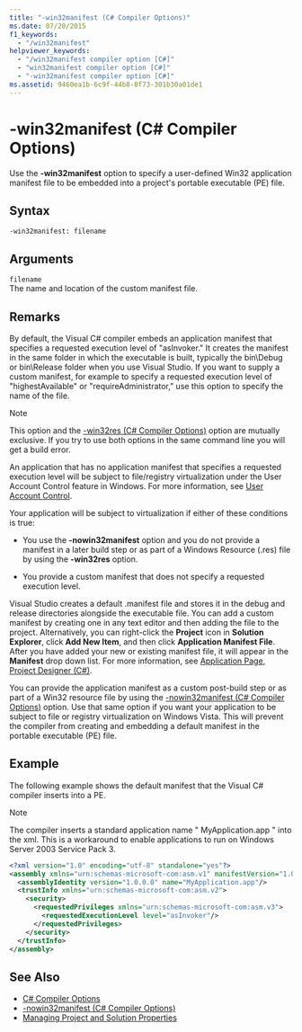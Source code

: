 ```yaml
---
title: "-win32manifest (C# Compiler Options)"
ms.date: 07/20/2015
f1_keywords: 
  - "/win32manifest"
helpviewer_keywords: 
  - "/win32manifest compiler option [C#]"
  - "win32manifest compiler option [C#]"
  - "-win32manifest compiler option [C#]"
ms.assetid: 9460ea1b-6c9f-44b8-8f73-301b30a01de1
---
```

# -win32manifest (C# Compiler Options)
Use the **-win32manifest** option to specify a user-defined Win32 application manifest file to be embedded into a project's portable executable (PE) file.  
  
## Syntax  
  
```console  
-win32manifest: filename  
```  
  
## Arguments  
 `filename`  
 The name and location of the custom manifest file.  
  
## Remarks  
 By default, the Visual C# compiler embeds an application manifest that specifies a requested execution level of "asInvoker." It creates the manifest in the same folder in which the executable is built, typically the bin\Debug or bin\Release folder when you use Visual Studio. If you want to supply a custom manifest, for example to specify a requested execution level of "highestAvailable" or "requireAdministrator," use this option to specify the name of the file.  
  
> [!NOTE]
>  This option and the [-win32res (C# Compiler Options)](../../../csharp/language-reference/compiler-options/win32res-compiler-option.md) option are mutually exclusive. If you try to use both options in the same command line you will get a build error.  
  
 An application that has no application manifest that specifies a requested execution level will be subject to file/registry virtualization under the User Account Control feature in Windows. For more information, see [User Account Control](/windows/access-protection/user-account-control/user-account-control-overview).  
  
 Your application will be subject to virtualization if either of these conditions is true:  
  
-   You use the **-nowin32manifest** option and you do not provide a manifest in a later build step or as part of a Windows Resource (.res) file by using the **-win32res** option.  
  
-   You provide a custom manifest that does not specify a requested execution level.  
  
 Visual Studio creates a default .manifest file and stores it in the debug and release directories alongside the executable file. You can add a custom manifest by creating one in any text editor and then adding the file to the project. Alternatively, you can right-click the **Project** icon in **Solution Explorer**, click **Add New Item**, and then click **Application Manifest File**. After you have added your new or existing manifest file, it will appear in the **Manifest** drop down list. For more information, see [Application Page, Project Designer (C#)](/visualstudio/ide/reference/application-page-project-designer-csharp).  
  
 You can provide the application manifest as a custom post-build step or as part of a Win32 resource file by using the [-nowin32manifest (C# Compiler Options)](../../../csharp/language-reference/compiler-options/nowin32manifest-compiler-option.md) option. Use that same option if you want your application to be subject to file or registry virtualization on Windows Vista. This will prevent the compiler from creating and embedding a default manifest in the portable executable (PE) file.  
  
## Example  
 The following example shows the default manifest that the Visual C# compiler inserts into a PE.  
  
> [!NOTE]
>  The compiler inserts a standard application name " MyApplication.app " into the xml. This is a workaround to enable applications to run on Windows Server 2003 Service Pack 3.  
  
```xml  
<?xml version="1.0" encoding="utf-8" standalone="yes"?>  
<assembly xmlns="urn:schemas-microsoft-com:asm.v1" manifestVersion="1.0">  
  <assemblyIdentity version="1.0.0.0" name="MyApplication.app"/>  
  <trustInfo xmlns="urn:schemas-microsoft-com:asm.v2">  
    <security>  
      <requestedPrivileges xmlns="urn:schemas-microsoft-com:asm.v3">  
        <requestedExecutionLevel level="asInvoker"/>  
      </requestedPrivileges>  
    </security>  
  </trustInfo>  
</assembly>  
```  
  
## See Also  

- [C# Compiler Options](../../../csharp/language-reference/compiler-options/index.md)  
- [-nowin32manifest (C# Compiler Options)](../../../csharp/language-reference/compiler-options/nowin32manifest-compiler-option.md)  
- [Managing Project and Solution Properties](/visualstudio/ide/managing-project-and-solution-properties)
